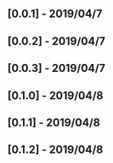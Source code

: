 ## [0.0.1] - 2019/04/7
## [0.0.2] - 2019/04/7
## [0.0.3] - 2019/04/7
## [0.1.0] - 2019/04/8
## [0.1.1] - 2019/04/8
## [0.1.2] - 2019/04/8